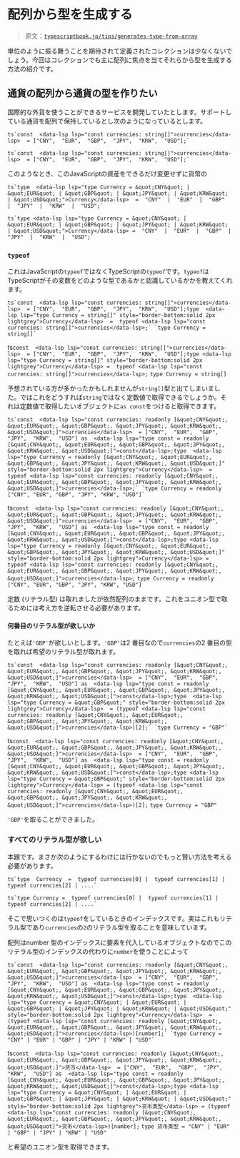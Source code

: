 # 配列から型を生成する

> 原文：[`typescriptbook.jp/tips/generates-type-from-array`](https://typescriptbook.jp/tips/generates-type-from-array)

単位のように振る舞うことを期待されて定義されたコレクションは少なくないでしょう。今回はコレクションでも主に配列に焦点を当てそれらから型を生成する方法の紹介です。

## 通貨の配列から通貨の型を作りたい​

国際的な外貨を使うことができるサービスを開発していたとします。サポートしている通貨を配列で保持しているとし次のようになっているとします。

```
ts`const  <data-lsp lsp="const currencies: string[]">currencies</data-lsp>  = ["CNY",  "EUR",  "GBP",  "JPY",  "KRW",  "USD"];`
```

```
ts`const  <data-lsp lsp="const currencies: string[]">currencies</data-lsp>  = ["CNY",  "EUR",  "GBP",  "JPY",  "KRW",  "USD"];`
```

このようなとき、このJavaScriptの資産をできるだけ変更せずに貨幣の

```
ts`type  <data-lsp lsp="type Currency = &quot;CNY&quot; | &quot;EUR&quot; | &quot;GBP&quot; | &quot;JPY&quot; | &quot;KRW&quot; | &quot;USD&quot;">Currency</data-lsp>  =  "CNY"  |  "EUR"  |  "GBP"  |  "JPY"  |  "KRW"  |  "USD";`
```

```
ts`type <data-lsp lsp="type Currency = &quot;CNY&quot; | &quot;EUR&quot; | &quot;GBP&quot; | &quot;JPY&quot; | &quot;KRW&quot; | &quot;USD&quot;">Currency</data-lsp> =  "CNY"  |  "EUR"  |  "GBP"  |  "JPY"  |  "KRW"  |  "USD";`
```

### `typeof`​

これはJavaScriptの`typeof`ではなくTypeScriptの`typeof`です。`typeof`はTypeScriptがその変数をどのような型であるかと認識しているかかを教えてくれます。

```
ts`const  <data-lsp lsp="const currencies: string[]">currencies</data-lsp>  = ["CNY",  "EUR",  "GBP",  "JPY",  "KRW",  "USD"];type  <data-lsp lsp="type Currency = string[]" style="border-bottom:solid 2px lightgrey">Currency</data-lsp>  =  typeof <data-lsp lsp="const currencies: string[]">currencies</data-lsp>;` `type Currency = string[]`

```

ts`const  <data-lsp lsp="const currencies: string[]">currencies</data-lsp>  = ["CNY",  "EUR",  "GBP",  "JPY",  "KRW",  "USD"];type <data-lsp lsp="type Currency = string[]" style="border-bottom:solid 2px lightgrey">Currency</data-lsp> =  typeof <data-lsp lsp="const currencies: string[]">currencies</data-lsp>;` `type Currency = string[]`

予想されている方が多かったかもしれませんが`string[]`型と出てしまいました。ではこれをどうすれば`string`ではなく定数値で取得できるでしょうか。それは定数値で取得したいオブジェクトに`as const`をつけると取得できます。

```
ts`const  <data-lsp lsp="const currencies: readonly [&quot;CNY&quot;, &quot;EUR&quot;, &quot;GBP&quot;, &quot;JPY&quot;, &quot;KRW&quot;, &quot;USD&quot;]">currencies</data-lsp>  = ["CNY",  "EUR",  "GBP",  "JPY",  "KRW",  "USD"] as  <data-lsp lsp="type const = readonly [&quot;CNY&quot;, &quot;EUR&quot;, &quot;GBP&quot;, &quot;JPY&quot;, &quot;KRW&quot;, &quot;USD&quot;]">const</data-lsp>;type  <data-lsp lsp="type Currency = readonly [&quot;CNY&quot;, &quot;EUR&quot;, &quot;GBP&quot;, &quot;JPY&quot;, &quot;KRW&quot;, &quot;USD&quot;]" style="border-bottom:solid 2px lightgrey">Currency</data-lsp>  =  typeof <data-lsp lsp="const currencies: readonly [&quot;CNY&quot;, &quot;EUR&quot;, &quot;GBP&quot;, &quot;JPY&quot;, &quot;KRW&quot;, &quot;USD&quot;]">currencies</data-lsp>;` `type Currency = readonly ["CNY", "EUR", "GBP", "JPY", "KRW", "USD"]`

```

ts`const  <data-lsp lsp="const currencies: readonly [&quot;CNY&quot;, &quot;EUR&quot;, &quot;GBP&quot;, &quot;JPY&quot;, &quot;KRW&quot;, &quot;USD&quot;]">currencies</data-lsp>  = ["CNY",  "EUR",  "GBP",  "JPY",  "KRW",  "USD"] as  <data-lsp lsp="type const = readonly [&quot;CNY&quot;, &quot;EUR&quot;, &quot;GBP&quot;, &quot;JPY&quot;, &quot;KRW&quot;, &quot;USD&quot;]">const</data-lsp>;type <data-lsp lsp="type Currency = readonly [&quot;CNY&quot;, &quot;EUR&quot;, &quot;GBP&quot;, &quot;JPY&quot;, &quot;KRW&quot;, &quot;USD&quot;]" style="border-bottom:solid 2px lightgrey">Currency</data-lsp> =  typeof <data-lsp lsp="const currencies: readonly [&quot;CNY&quot;, &quot;EUR&quot;, &quot;GBP&quot;, &quot;JPY&quot;, &quot;KRW&quot;, &quot;USD&quot;]">currencies</data-lsp>;` `type Currency = readonly ["CNY", "EUR", "GBP", "JPY", "KRW", "USD"]`

定数 (リテラル型) は取れましたが依然配列のままです。これをユニオン型で取るためには考え方を逆転させる必要があります。

#### 何番目のリテラル型が欲しいか​

たとえば`'GBP'`が欲しいとします。`'GBP'`は2 番目なので`currencies`の2 番目の型を取れば希望のリテラル型が取れます。

```
ts`const  <data-lsp lsp="const currencies: readonly [&quot;CNY&quot;, &quot;EUR&quot;, &quot;GBP&quot;, &quot;JPY&quot;, &quot;KRW&quot;, &quot;USD&quot;]">currencies</data-lsp>  = ["CNY",  "EUR",  "GBP",  "JPY",  "KRW",  "USD"] as  <data-lsp lsp="type const = readonly [&quot;CNY&quot;, &quot;EUR&quot;, &quot;GBP&quot;, &quot;JPY&quot;, &quot;KRW&quot;, &quot;USD&quot;]">const</data-lsp>;type  <data-lsp lsp="type Currency = &quot;GBP&quot;" style="border-bottom:solid 2px lightgrey">Currency</data-lsp>  = (typeof <data-lsp lsp="const currencies: readonly [&quot;CNY&quot;, &quot;EUR&quot;, &quot;GBP&quot;, &quot;JPY&quot;, &quot;KRW&quot;, &quot;USD&quot;]">currencies</data-lsp>)[2];` `type Currency = "GBP"`

```

ts`const  <data-lsp lsp="const currencies: readonly [&quot;CNY&quot;, &quot;EUR&quot;, &quot;GBP&quot;, &quot;JPY&quot;, &quot;KRW&quot;, &quot;USD&quot;]">currencies</data-lsp>  = ["CNY",  "EUR",  "GBP",  "JPY",  "KRW",  "USD"] as  <data-lsp lsp="type const = readonly [&quot;CNY&quot;, &quot;EUR&quot;, &quot;GBP&quot;, &quot;JPY&quot;, &quot;KRW&quot;, &quot;USD&quot;]">const</data-lsp>;type <data-lsp lsp="type Currency = &quot;GBP&quot;" style="border-bottom:solid 2px lightgrey">Currency</data-lsp> = (typeof <data-lsp lsp="const currencies: readonly [&quot;CNY&quot;, &quot;EUR&quot;, &quot;GBP&quot;, &quot;JPY&quot;, &quot;KRW&quot;, &quot;USD&quot;]">currencies</data-lsp>)[2];` `type Currency = "GBP"`

`'GBP'`を取ることができました。

### すべてのリテラル型が欲しい​

本題です。まさか次のようにするわけには行かないのでもっと賢い方法を考える必要があります。

```
ts`type  Currency  =  typeof currencies[0] |  typeof currencies[1] |  typeof currencies[2] | ....`
```

```
ts`type Currency =  typeof currencies[0] |  typeof currencies[1] |  typeof currencies[2] | ....`
```

そこで思いつくのは`typeof`をしているときのインデックスです。実はこれもリテラル型であり`currencies`の`2`のリテラル型を取ることを意味しています。

配列はnumber 型のインデックスに要素を代入しているオブジェクトなのでこのリテラル型のインデックスの代わりに`number`を使うことによって

```
ts`const  <data-lsp lsp="const currencies: readonly [&quot;CNY&quot;, &quot;EUR&quot;, &quot;GBP&quot;, &quot;JPY&quot;, &quot;KRW&quot;, &quot;USD&quot;]">currencies</data-lsp>  = ["CNY",  "EUR",  "GBP",  "JPY",  "KRW",  "USD"] as  <data-lsp lsp="type const = readonly [&quot;CNY&quot;, &quot;EUR&quot;, &quot;GBP&quot;, &quot;JPY&quot;, &quot;KRW&quot;, &quot;USD&quot;]">const</data-lsp>;type  <data-lsp lsp="type Currency = &quot;CNY&quot; | &quot;EUR&quot; | &quot;GBP&quot; | &quot;JPY&quot; | &quot;KRW&quot; | &quot;USD&quot;" style="border-bottom:solid 2px lightgrey">Currency</data-lsp>  = (typeof <data-lsp lsp="const currencies: readonly [&quot;CNY&quot;, &quot;EUR&quot;, &quot;GBP&quot;, &quot;JPY&quot;, &quot;KRW&quot;, &quot;USD&quot;]">currencies</data-lsp>)[number];` `type Currency = "CNY" | "EUR" | "GBP" | "JPY" | "KRW" | "USD"`

```

ts`const  <data-lsp lsp="const currencies: readonly [&quot;CNY&quot;, &quot;EUR&quot;, &quot;GBP&quot;, &quot;JPY&quot;, &quot;KRW&quot;, &quot;USD&quot;]">货币</data-lsp>  = ["CNY",  "EUR",  "GBP",  "JPY",  "KRW",  "USD"] as  <data-lsp lsp="type const = readonly [&quot;CNY&quot;, &quot;EUR&quot;, &quot;GBP&quot;, &quot;JPY&quot;, &quot;KRW&quot;, &quot;USD&quot;]">const</data-lsp>;type <data-lsp lsp="type Currency = &quot;CNY&quot; | &quot;EUR&quot; | &quot;GBP&quot; | &quot;JPY&quot; | &quot;KRW&quot; | &quot;USD&quot;" style="border-bottom:solid 2px lightgrey">货币类型</data-lsp> = (typeof <data-lsp lsp="const currencies: readonly [&quot;CNY&quot;, &quot;EUR&quot;, &quot;GBP&quot;, &quot;JPY&quot;, &quot;KRW&quot;, &quot;USD&quot]">货币</data-lsp>)[number];` `type 货币类型 = "CNY" | "EUR" | "GBP" | "JPY" | "KRW" | "USD"`

と希望のユニオン型を取得できます。

```

```

```

```

```

```

```

```
